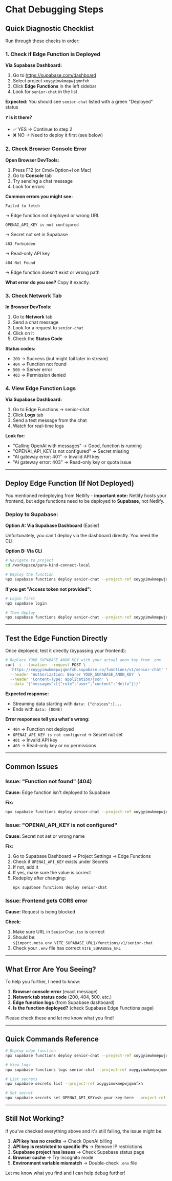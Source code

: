 # Chat Debugging Steps

## Quick Diagnostic Checklist

Run through these checks in order:

### 1. Check if Edge Function is Deployed

**Via Supabase Dashboard:**
1. Go to https://supabase.com/dashboard
2. Select project `xoygyimwkmepwjqmnfxh`
3. Click **Edge Functions** in the left sidebar
4. Look for `senior-chat` in the list

**Expected:** You should see `senior-chat` listed with a green "Deployed" status

❓ **Is it there?**
- ✅ YES → Continue to step 2
- ❌ NO → Need to deploy it first (see below)

### 2. Check Browser Console Error

**Open Browser DevTools:**
1. Press F12 (or Cmd+Option+I on Mac)
2. Go to **Console** tab
3. Try sending a chat message
4. Look for errors

**Common errors you might see:**

```
Failed to fetch
```
→ Edge function not deployed or wrong URL

```
OPENAI_API_KEY is not configured
```
→ Secret not set in Supabase

```
403 Forbidden
```
→ Read-only API key

```
404 Not Found
```
→ Edge function doesn't exist or wrong path

**What error do you see?** Copy it exactly.

### 3. Check Network Tab

**In Browser DevTools:**
1. Go to **Network** tab
2. Send a chat message
3. Look for a request to `senior-chat`
4. Click on it
5. Check the **Status Code**

**Status codes:**
- `200` → Success (but might fail later in stream)
- `404` → Function not found
- `500` → Server error
- `403` → Permission denied

### 4. View Edge Function Logs

**Via Supabase Dashboard:**
1. Go to Edge Functions → senior-chat
2. Click **Logs** tab
3. Send a test message from the chat
4. Watch for real-time logs

**Look for:**
- "Calling OpenAI with messages" → Good, function is running
- "OPENAI_API_KEY is not configured" → Secret missing
- "AI gateway error: 401" → Invalid API key
- "AI gateway error: 403" → Read-only key or quota issue

---

## Deploy Edge Function (If Not Deployed)

You mentioned redeploying from Netlify - **important note:** Netlify hosts your frontend, but edge functions need to be deployed to **Supabase**, not Netlify.

### Deploy to Supabase:

**Option A: Via Supabase Dashboard** (Easier)

Unfortunately, you can't deploy via the dashboard directly. You need the CLI.

**Option B: Via CLI**

```bash
# Navigate to project
cd /workspace/para-kind-connect-local

# Deploy the function
npx supabase functions deploy senior-chat --project-ref xoygyimwkmepwjqmnfxh
```

**If you get "Access token not provided":**

```bash
# Login first
npx supabase login

# Then deploy
npx supabase functions deploy senior-chat --project-ref xoygyimwkmepwjqmnfxh
```

---

## Test the Edge Function Directly

Once deployed, test it directly (bypassing your frontend):

```bash
# Replace YOUR_SUPABASE_ANON_KEY with your actual anon key from .env
curl -i --location --request POST \
  'https://xoygyimwkmepwjqmnfxh.supabase.co/functions/v1/senior-chat' \
  --header 'Authorization: Bearer YOUR_SUPABASE_ANON_KEY' \
  --header 'Content-Type: application/json' \
  --data '{"messages":[{"role":"user","content":"Hello"}]}'
```

**Expected response:**
- Streaming data starting with `data: {"choices":[...`
- Ends with `data: [DONE]`

**Error responses tell you what's wrong:**
- `404` → Function not deployed
- `OPENAI_API_KEY is not configured` → Secret not set
- `401` → Invalid API key
- `403` → Read-only key or no permissions

---

## Common Issues

### Issue: "Function not found" (404)

**Cause:** Edge function isn't deployed to Supabase

**Fix:**
```bash
npx supabase functions deploy senior-chat --project-ref xoygyimwkmepwjqmnfxh
```

### Issue: "OPENAI_API_KEY is not configured"

**Cause:** Secret not set or wrong name

**Fix:**
1. Go to Supabase Dashboard → Project Settings → Edge Functions
2. Check if `OPENAI_API_KEY` exists under Secrets
3. If not, add it
4. If yes, make sure the value is correct
5. Redeploy after changing:
   ```bash
   npx supabase functions deploy senior-chat
   ```

### Issue: Frontend gets CORS error

**Cause:** Request is being blocked

**Check:**
1. Make sure URL in `SeniorChat.tsx` is correct
2. Should be: `${import.meta.env.VITE_SUPABASE_URL}/functions/v1/senior-chat`
3. Check your `.env` file has correct `VITE_SUPABASE_URL`

---

## What Error Are You Seeing?

To help you further, I need to know:

1. **Browser console error** (exact message)
2. **Network tab status code** (200, 404, 500, etc.)
3. **Edge function logs** (from Supabase dashboard)
4. **Is the function deployed?** (check Supabase Edge Functions page)

Please check these and let me know what you find!

---

## Quick Commands Reference

```bash
# Deploy edge function
npx supabase functions deploy senior-chat --project-ref xoygyimwkmepwjqmnfxh

# View logs
npx supabase functions logs senior-chat --project-ref xoygyimwkmepwjqmnfxh

# List secrets
npx supabase secrets list --project-ref xoygyimwkmepwjqmnfxh

# Set secret
npx supabase secrets set OPENAI_API_KEY=sk-your-key-here --project-ref xoygyimwkmepwjqmnfxh
```

---

## Still Not Working?

If you've checked everything above and it's still failing, the issue might be:

1. **API key has no credits** → Check OpenAI billing
2. **API key is restricted to specific IPs** → Remove IP restrictions
3. **Supabase project has issues** → Check Supabase status page
4. **Browser cache** → Try incognito mode
5. **Environment variable mismatch** → Double-check `.env` file

Let me know what you find and I can help debug further!
